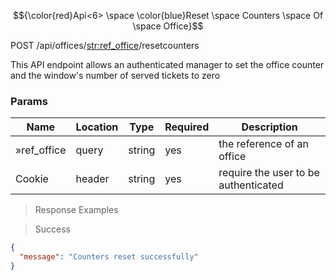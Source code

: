 $${\color{red}Api<6> \space \color{blue}Reset  \space Counters \space Of \space Office}$$

POST /api/offices/<str:ref_office>/resetcounters

This API endpoint allows an authenticated manager to set the office counter and the window's number of served tickets to zero

### Params

|Name|Location|Type|Required|Description|
|---|---|---|---|---|
|»ref_office|query|string| yes |the reference of an office|
|Cookie|header|string| yes |require the user to be authenticated|

> Response Examples

> Success

```json
{
  "message": "Counters reset successfully"
}
```

